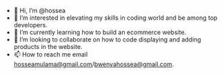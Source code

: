 - 👋 Hi, I’m @hossea
- 👀 I’m interested in elevating my skills in coding world and be among top developers.
- 🌱 I’m currently learning how to build an ecommerce website.
- 💞️ I’m looking to collaborate on how to code displaying and adding products in the website.
- 📫 How to reach me email hosseamulama@gmail.com/bwenyahossea@gmail.com.

<!---
hossea/hossea is a ✨ special ✨ repository because its `README.md` (this file) appears on your GitHub profile.
You can click the Preview link to take a look at your changes.
--->
